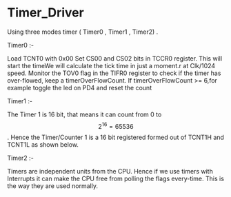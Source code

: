 # Timer_Driver

Using three modes timer ( Timer0 , Timer1 , Timer2) . 

Timer0 :-

Load TCNT0 with 0x00
Set CS00 and CS02 bits in TCCR0 register. This will start the timeWe will calculate the tick time in just a moment.r at Clk/1024 speed.
Monitor the TOV0 flag in the TIFR0 register to check if the timer has over-flowed, keep a timerOverFlowCount.
If timerOverFlowCount >= 6,for example toggle the led on PD4 and reset the count

Timer1 :-

The Timer 1 is 16 bit, that means it can count from 0 to $$2^{16} = 65536$$. Hence the Timer/Counter 1 is a 16 bit registered formed out of TCNT1H and TCNT1L as shown below.

Timer2 :-

Timers are independent units from the CPU. Hence if we use timers with Interrupts it can make the CPU free from polling the flags every-time. This is the way they are used normally.

